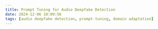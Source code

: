 ```yaml
---
title: Prompt Tuning for Audio Deepfake Detection
date: 2024-12-06 10:09:56
tags: [audio deepfake detection, prompt-tuning, domain adaptation]
---
```

